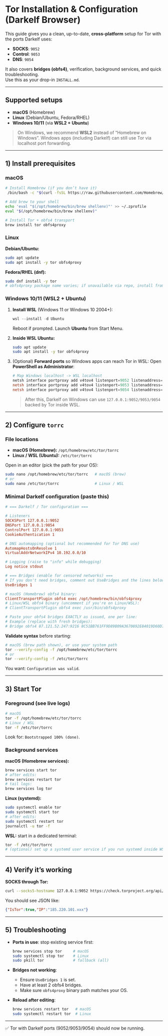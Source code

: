 # Tor Installation & Configuration (Darkelf Browser)

This guide gives you a clean, up-to-date, **cross-platform** setup for Tor with the ports Darkelf uses:
- **SOCKS**: `9052`
- **Control**: `9053`
- **DNS**: `9054`

It also covers **bridges (obfs4)**, verification, background services, and quick troubleshooting.  
Use this as your drop-in `INSTALL.md`.

---

## Supported setups

- **macOS** (Homebrew)
- **Linux** (Debian/Ubuntu, Fedora/RHEL)
- **Windows 10/11** (via **WSL2 + Ubuntu**)

> On Windows, we recommend **WSL2** instead of “Homebrew on Windows”. Windows apps (including Darkelf) can still use Tor via localhost port forwarding.

---

## 1) Install prerequisites

### macOS
```bash
# Install Homebrew (if you don’t have it)
 /bin/bash -c "$(curl -fsSL https://raw.githubusercontent.com/Homebrew/install/HEAD/install.sh)"

# Add brew to your shell
echo 'eval "$(/opt/homebrew/bin/brew shellenv)"' >> ~/.zprofile
eval "$(/opt/homebrew/bin/brew shellenv)"

# Install Tor + obfs4 transport
brew install tor obfs4proxy
```

### Linux

**Debian/Ubuntu:**
```bash
sudo apt update
sudo apt install -y tor obfs4proxy
```

**Fedora/RHEL (dnf):**
```bash
sudo dnf install -y tor
# obfs4proxy package name varies; if unavailable via repo, install from your distro’s backports or build from source.
```

### Windows 10/11 (WSL2 + Ubuntu)

1. **Install WSL** (Windows 11 or Windows 10 2004+):
   ```powershell
   wsl --install -d Ubuntu
   ```
   Reboot if prompted. Launch **Ubuntu** from Start Menu.

2. **Inside WSL Ubuntu:**
   ```bash
   sudo apt update
   sudo apt install -y tor obfs4proxy
   ```

3. (Optional) **Forward ports** so Windows apps can reach Tor in WSL:
   Open **PowerShell as Administrator**:
   ```powershell
   # Map Windows localhost -> WSL localhost
   netsh interface portproxy add v4tov4 listenport=9052 listenaddress=127.0.0.1 connectport=9052 connectaddress=127.0.0.1
   netsh interface portproxy add v4tov4 listenport=9053 listenaddress=127.0.0.1 connectport=9053 connectaddress=127.0.0.1
   netsh interface portproxy add v4tov4 listenport=9054 listenaddress=127.0.0.1 connectport=9054 connectaddress=127.0.0.1
   ```
   > After this, Darkelf on Windows can use `127.0.0.1:9052/9053/9054` backed by Tor inside WSL.

---

## 2) Configure `torrc`

### File locations
- **macOS (Homebrew):** `/opt/homebrew/etc/tor/torrc`
- **Linux / WSL (Ubuntu):** `/etc/tor/torrc`

Open in an editor (pick the path for your OS):
```bash
sudo nano /opt/homebrew/etc/tor/torrc   # macOS (brew)
# or
sudo nano /etc/tor/torrc                # Linux / WSL
```

### Minimal Darkelf configuration (paste this)

```ini
# === Darkelf / Tor configuration ===

# Listeners
SOCKSPort 127.0.0.1:9052
DNSPort 127.0.0.1:9054
ControlPort 127.0.0.1:9053
CookieAuthentication 1

# DNS automapping (optional but recommended for Tor DNS use)
AutomapHostsOnResolve 1
VirtualAddrNetworkIPv4 10.192.0.0/10

# Logging (raise to "info" while debugging)
Log notice stdout

# === Bridges (enable for censored networks) ===
# If you don't need bridges, comment out UseBridges and the lines below.
UseBridges 1

# macOS (Homebrew) obfs4 binary:
ClientTransportPlugin obfs4 exec /opt/homebrew/bin/obfs4proxy
# Linux/WSL obfs4 binary (uncomment if you're on Linux/WSL):
# ClientTransportPlugin obfs4 exec /usr/bin/obfs4proxy

# Paste your obfs4 bridges EXACTLY as issued, one per line:
# Example (replace with fresh bridges):
# Bridge obfs4 87.121.52.247:9216 8C51BB761FF9D89B09A3670892E84019D60D7210 cert=xCIrRXBuV44z3u8QzTFCL5zTqFYe7sTADQ4oHqs91YIbC7kap3WV6TzbvezmJKUGYsY7aQ iat-mode=0
```

**Validate syntax** before starting:
```bash
# macOS (brew path shown), or use your system path
tor --verify-config -f /opt/homebrew/etc/tor/torrc
# or
tor --verify-config -f /etc/tor/torrc
```
You want: `Configuration was valid`.

---

## 3) Start Tor

### Foreground (see live logs)
```bash
# macOS
tor -f /opt/homebrew/etc/tor/torrc
# Linux / WSL
tor -f /etc/tor/torrc
```
Look for: `Bootstrapped 100% (done)`.

### Background services

**macOS (Homebrew services):**
```bash
brew services start tor
# after edits:
brew services restart tor
# tail logs:
brew services log tor
```

**Linux (systemd):**
```bash
sudo systemctl enable tor
sudo systemctl start tor
# after edits:
sudo systemctl restart tor
journalctl -u tor -f
```

**WSL:** start in a dedicated terminal:
```bash
tor -f /etc/tor/torrc
# (optional) set up a systemd user service if you run systemd inside WSL.
```

---

## 4) Verify it’s working

**SOCKS through Tor:**
```bash
curl --socks5-hostname 127.0.0.1:9052 https://check.torproject.org/api/ip
```

You should see JSON like:
```json
{"IsTor":true,"IP":"185.220.101.xxx"}
```

---

## 5) Troubleshooting

- **Ports in use**: stop existing service first:  
  ```bash
  brew services stop tor     # macOS
  sudo systemctl stop tor    # Linux
  sudo pkill tor             # fallback (all)
  ```

- **Bridges not working**:  
  - Ensure `UseBridges 1` is set.  
  - Have at least 2 obfs4 bridges.  
  - Make sure `obfs4proxy` binary path matches your OS.  

- **Reload after editing**:  
  ```bash
  brew services restart tor   # macOS
  sudo systemctl restart tor  # Linux
  ```

---

✅ Tor with Darkelf ports (9052/9053/9054) should now be running.  
